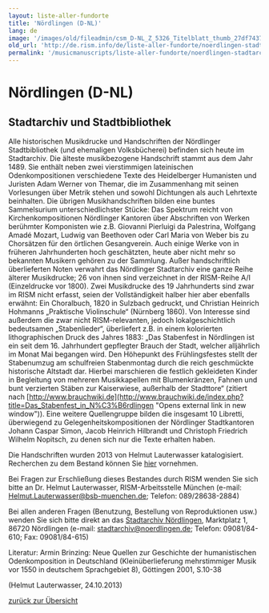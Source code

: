 ```yaml
---
layout: liste-aller-fundorte
title: 'Nördlingen (D-NL)'
lang: de
image: '/images/old/fileadmin/csm_D-NL_Z_5326_Titelblatt_thumb_27df743748.jpg'
old_url: 'http://de.rism.info/de/liste-aller-fundorte/noerdlingen-stadtarchiv-und-stadtbibliothek.html'
permalink: '/musicmanuscripts/liste-aller-fundorte/noerdlingen-stadtarchiv-und-stadtbibliothek.html'
---
```



# Nördlingen (D-NL)

## Stadtarchiv und Stadtbibliothek

Alle historischen Musikdrucke und Handschriften der Nördlinger Stadtbibliothek (und ehemaligen Volksbücherei) befinden sich heute im Stadtarchiv. Die älteste musikbezogene Handschrift stammt aus dem Jahr 1489. Sie enthält neben zwei vierstimmigen lateinischen Odenkompositionen verschiedene Texte des Heidelberger Humanisten und Juristen Adam Werner von Themar, die im Zusammenhang mit seinen Vorlesungen über Metrik stehen und sowohl Dichtungen als auch Lehrtexte beinhalten. Die übrigen Musikhandschriften bilden eine buntes Sammelsurium unterschiedlichster Stücke: Das Spektrum reicht von Kirchenkompositionen Nördlinger Kantoren über Abschriften von Werken berühmter Komponisten wie z.B. Giovanni Pierluigi da Palestrina, Wolfgang Amadé Mozart, Ludwig van Beethoven oder Carl Maria von Weber bis zu Chorsätzen für den örtlichen Gesangverein. Auch einige Werke von in früheren Jahrhunderten hoch geschätzten, heute aber nicht mehr so bekannten Musikern gehören zu der Sammlung.
Außer handschriftlich überlieferten Noten verwahrt das Nördlinger Stadtarchiv eine ganze Reihe älterer Musikdrucke; 26 von ihnen sind verzeichnet in der RISM-Reihe A/I (Einzeldrucke vor 1800). Zwei Musikdrucke des 19 Jahrhunderts sind zwar im RISM nicht erfasst, seien der Vollständigkeit halber hier aber ebenfalls erwähnt: Ein Choralbuch, 1820 in Sulzbach gedruckt, und Christian Heinrich Hohmanns „Praktische Violinschule“ (Nürnberg 1860). Von Interesse sind außerdem die zwar nicht RISM-relevanten, jedoch lokalgeschichtlich bedeutsamen „Stabenlieder“, überliefert z.B. in einem kolorierten lithographischen Druck des Jahres 1883: „Das Stabenfest in Nördlingen ist ein seit dem 16. Jahrhundert gepflegter Brauch der Stadt, welcher alljährlich im Monat Mai begangen wird. Den Höhepunkt des Frühlingsfestes stellt der Stabenumzug am schulfreien Stabenmontag durch die reich geschmückte historische Altstadt dar. Hierbei marschieren die festlich gekleideten Kinder in Begleitung von mehreren Musikkapellen mit Blumenkränzen, Fahnen und bunt verzierten Stäben zur Kaiserwiese, außerhalb der Stadttore“ (zitiert nach [http://www.brauchwiki.de](http://www.brauchwiki.de/index.php?title=Das_Stabenfest_in_N%C3%B6rdlingen "Opens external link in new window")).
Eine weitere Quellengruppe bilden die insgesamt 10 Libretti, überwiegend zu Gelegenheitskompositionen der Nördlinger Stadtkantoren Johann Caspar Simon, Jacob Heinrich Hilbrandt und Christoph Friedrich Wilhelm Nopitsch, zu denen sich nur die Texte erhalten haben.

Die Handschriften wurden 2013 von Helmut Lauterwasser katalogisiert. Recherchen zu dem Bestand können Sie [hier](http://opac.rism.info/index.php?id=6&no_cache=1&tx_bsbsearch_pi1%5Bsmode%5D=advanced&tx_bsbsearch_pi1%5Bfield%5D%5B0%5D=ssiglum&tx_bsbsearch_pi1%5Bfield%5D%5B1%5D=sauthor&tx_bsbsearch_pi1%5Bfield%5D%5B2%5D=stitle&tx_bsbsearch_pi1%5Bquery%5D%5B0%5D=D-NL&tx_bsbsearch_pi1%5Bsubmit_button%5D=Suche "Opens external link in new window") vornehmen.

Bei Fragen zur Erschließung dieses Bestandes durch RISM wenden Sie sich bitte an Dr. Helmut Lauterwasser, RISM-Arbeitsstelle München (e-mail: [Helmut.Lauterwasser@bsb-muenchen.de](mailto:Helmut.Lauterwasser@bsb-muenchen.de "Opens window for sending email"); Telefon: 089/28638-2884)

Bei allen anderen Fragen (Benutzung, Bestellung von Reproduktionen usw.) wenden Sie sich bitte direkt an das [Stadtarchiv Nördlingen](http://www.stadt.noerdlingen.de/ISY/index.php?get=389&sg=101 "Opens external link in new window"), Marktplatz 1, 86720 Nördlingen (e-mail: [stadtarchiv@noerdlingen.de](mailto:stadtarchiv@noerdlingen.de "Opens window for sending email"); Telefon: 09081/84-610; Fax: 09081/84-615)

Literatur: Armin Brinzing: Neue Quellen zur Geschichte der humanistischen Odenkomposition in Deutschland (Kleinüberlieferung mehrstimmiger Musik vor 1550 in deutschem Sprachgebiet 8), Göttingen 2001, S.10-38

(Helmut Lauterwasser, 24.10.2013)

[zurück zur Übersicht](/de/workgroups/germany-dresden-munich-working-group-deutschland/musikhandschriften/liste-aller-fundorte.html "Opens external link in new window")

